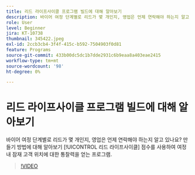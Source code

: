 ```yaml
---
title: 리드 라이프사이클 프로그램 빌드에 대해 알아보기
description: 바이어 여정 단계별로 리드가 몇 개인지, 영업은 언제 연락해야 하는지 알고 있나요? 만들기 방법에 대해 알아보기 [!UICONTROL 리드 라이프사이클] 점수를 사용하여 여정 내 잠재 고객 위치에 대한 통찰력을 얻는 프로그램.
role: User
level: Beginner
jira: KT-10738
thumbnail: 345422.jpeg
exl-id: 2ccb3cb4-3f4f-415c-b592-7504903f0d81
feature: Programs
source-git-commit: 433b00dc5dc1b7dde2931c6b9eaa8a403eae2415
workflow-type: tm+mt
source-wordcount: '98'
ht-degree: 0%

---
```


# 리드 라이프사이클 프로그램 빌드에 대해 알아보기

바이어 여정 단계별로 리드가 몇 개인지, 영업은 언제 연락해야 하는지 알고 있나요? 만들기 방법에 대해 알아보기 [!UICONTROL 리드 라이프사이클] 점수를 사용하여 여정 내 잠재 고객 위치에 대한 통찰력을 얻는 프로그램.

>[!VIDEO](https://video.tv.adobe.com/v/345422/?quality=12&learn=on)
